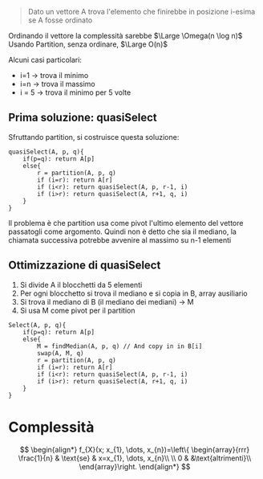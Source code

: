 > Dato un vettore A trova l'elemento che finirebbe in posizione i-esima se A fosse ordinato 

Ordinando il vettore la complessità sarebbe $\Large \Omega(n \log n)$
Usando Partition, senza ordinare, $\Large O(n)$

Alcuni casi particolari: 
- i=1 -> trova il minimo 
- i=n -> trova il massimo 
- i = 5 -> trova il minimo per 5 volte 

## Prima soluzione: quasiSelect

Sfruttando partition, si costruisce questa soluzione: 
```clike
quasiSelect(A, p, q){
	if(p=q): return A[p]
	else{
		r = partition(A, p, q)
		if (i=r): return A[r]
		if (i<r): return quasiSelect(A, p, r-1, i)
		if (i>r): return quasiSelect(A, r+1, q, i)
	}
}
```

Il problema è che partition usa come pivot l'ultimo elemento del vettore passatogli come argomento. Quindi non è detto che sia il mediano, la chiamata successiva potrebbe avvenire al massimo su n-1 elementi



## Ottimizzazione di quasiSelect

1. Si divide A il blocchetti da 5 elementi 
2. Per ogni blocchetto si trova il mediano e si copia in B, array ausiliario
3. Si trova il mediano di B (il mediano dei mediani) -> M
4. Si usa M come pivot per il partition

```clike
Select(A, p, q){
	if(p=q): return A[p]
	else{
		M = findMedian(A, p, q) // And copy in in B[i]
		swap(A, M, q)
		r = partition(A, p, q)
		if (i=r): return A[r]
		if (i<r): return quasiSelect(A, p, r-1, i)
		if (i>r): return quasiSelect(A, r+1, q, i)
	}
}
```

# Complessità

$$
\begin{align*}
    f_{X}(x; x_{1}, \dots, x_{n})=\left\{
    \begin{array}{rrr}
     \frac{1}{n} & \text{se} & x=x_{1}, \dots, x_{n}\\ \\
     0 & &\text{altrimenti}\\
    \end{array}\right.
\end{align*}
$$